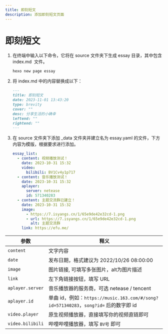 ```yaml
---
title: 即刻短文
description: 添加即刻短文页面
---
```


# 即刻短文

1. 在终端中输入以下命令，它将在 source 文件夹下生成 essay 目录，其中包含 index.md ​ 文件。
   ```shell
   hexo new page essay
   ```
2. 将 index.md 中的内容替换成以下：
   ```markdown
   ---
   title: 即刻短文
   date: 2023-11-01 13:43:20
   type: brevity
   cover: ""
   desc: 分享生活的小确幸
   leftend: ""
   rightend: ""
   ---
   ```
3. 在 source 文件夹下添加 \_data 文件夹并建立名为 essay.yaml 的文件，下方内容为模版，根据要求进行添加。
   ```yaml
   essay_list:
     - content: 视频播放测试！
       date: 2023-10-31 15:32
       video:
         bilibili: BV1Cv4y1p717
     - content: 音乐播放测试！
       date: 2023-10-31 15:32
       aplayer:
         server: netease
         id: 571340283
     - content: 主题交流群已建立！
       date: 2023-10-31 15:32
       image:
         - https://7.isyangs.cn/1/65e9de42e32cd-1.png
         - url: https://7.isyangs.cn/1/65e9de42e32cd-1.png
           alt: 主题交流群
       link: https://efu.me/
   ```

| 参数             | 释义                                                                                 |
| ---------------- | ------------------------------------------------------------------------------------ |
| `content`        | 文字内容                                                                             |
| `date`           | 发布日期，格式建议为 2022/10/26 08:00:00                                             |
| `image`          | 图片链接, 可填写多张图片，alt为图片描述                                               |
| `link`           | 左下角链接按钮，填写 URL                                                             |
| `aplayer.server` | 音乐播放器的服务商，可选 netease / tencent                                           |
| `aplayer.id`     | 单曲 id，例如：`https://music.163.com/#/song?id=571340283`，`song?id=` 后的数字即 id |
| `video.player`   | 原生视频播放器，直接填写你的视频直链即可                                             |
| `video.bilibili` | 哔哩哔哩播放器，填写 `BV号` 即可                                                     |
